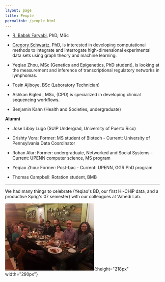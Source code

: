 ```yaml
---
layout: page
title: People
permalink: /people.html
---
```


* [R. Babak Faryabi](PBabak.html), PhD, MSc

* [Gregory Schwartz](https://github.com/GregorySchwartz), PhD, is interested in developing computational methods to integrate and interrogate high-dimensional experimental data sets using graph theory and machine learning. 
 
* Yeqiao Zhou, MSc (Genetics and Epigenetics, PhD student), is looking at the measurement and inference of transcriptional regulatory networks in lymphomas. 

* Tosin Ajiboye, BSc (Laboratory Technician)

* Ashkan Bigledi, MSc, (CPD) is specialized in developing clinical sequencing workflows.

* Benjamin Kahn (Health and Societies, undergraduate)


**Alumni**

* Jose Liboy Lugo (SUIP Undergrad, University of Puerto Rico)

* Drishty Vora: Former: MS student of Biotech - Current: University of Pennsylvania Data Coordinator

* Rohan Alur: Former: undergraduate, Networked and Social Systems - Current: UPENN computer science, MS program

* Yeqiao Zhou: Former: Post-bac - Current: UPENN, GGR PhD program

* Thomas Campbell: Rotation student, BMB


----

We had many things to celebrate (Yeqiao's BD, our first Hi-CHiP data, and a productive Sprig's 07 semester) with our colleagues at Vahedi Lab.

![lab](assets/dinner.jpg){:height="218px" width="290px"} 

